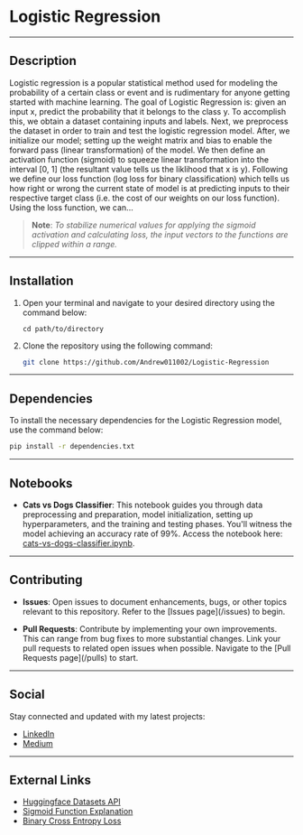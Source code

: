 # Logistic Regression

<p align="center">
  <!-- Insert an appropriate image or graphic representation of Logistic Regression, if you have one -->
</p>

---

## Description

Logistic regression is a popular statistical method used for modeling the probability of a certain 
class or event and is rudimentary for anyone getting started with machine learning.
The goal of Logistic Regression is: given an input x, predict the probability that it belongs to the class y.
To accomplish this, we obtain a dataset containing inputs and labels. Next, we preprocess the dataset
in order to train and test the logistic regression model. After, we initialize our model; setting up
the weight matrix and bias to enable the forward pass (linear transformation) of the model. 
We then define an activation function (sigmoid) to squeeze linear transformation into the interval [0, 1]
(the resultant value tells us the liklihood that x is y). Following we define our loss function
(log loss for binary classification) which tells us how right or wrong the current state of model is at
predicting inputs to their respective target class (i.e. the cost of our weights on our loss function). 
Using the loss function, we can...

> **Note**: _To stabilize numerical values for applying the sigmoid activation and calculating loss,
the input vectors to the functions are clipped within a range._

---

## Installation

1. Open your terminal and navigate to your desired directory using the command below:
   
    ```
    cd path/to/directory
    ```

2. Clone the repository using the following command:
   
    ```bash
    git clone https://github.com/Andrew011002/Logistic-Regression
    ```

---

## Dependencies

To install the necessary dependencies for the Logistic Regression model, use the command below:
  ```bash
  pip install -r dependencies.txt
  ```

---

## Notebooks

- **Cats vs Dogs Classifier**: This notebook guides you through data preprocessing and preparation, model initialization, setting up hyperparameters, and the training and testing phases. You'll witness the model achieving an accuracy rate of 99%. Access the notebook here: [cats-vs-dogs-classifier.ipynb](link-to-your-notebook).

---

## Contributing

- **Issues**: Open issues to document enhancements, bugs, or other topics relevant to this repository. Refer to the [Issues page](<your-repo-link>/issues) to begin.

- **Pull Requests**: Contribute by implementing your own improvements. This can range from bug fixes to more substantial changes. Link your pull requests to related open issues when possible. Navigate to the [Pull Requests page](<your-repo-link>/pulls) to start.

---

## Social

Stay connected and updated with my latest projects:

- [LinkedIn](https://www.linkedin.com/in/andrewmicholmes/)
- [Medium](https://medium.com/@andmholm)

---

## External Links

- [Huggingface Datasets API](https://huggingface.co/datasets)
- [Sigmoid Function Explanation](link-to-a-reliable-source-about-sigmoid)
- [Binary Cross Entropy Loss](link-to-a-reliable-source-about-bceloss)
